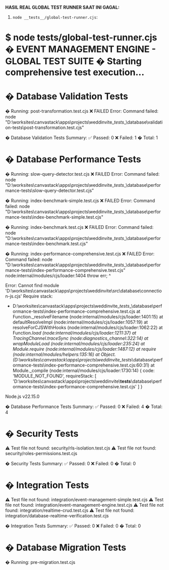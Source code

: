 **HASIL REAL GLOBAL TEST RUNNER SAAT INI GAGAL:**

1. `node __tests__/global-test-runner.cjs`:

$ node __tests__/global-test-runner.cjs
� EVENT MANAGEMENT ENGINE - GLOBAL TEST SUITE
� Starting comprehensive test execution...
================================================================================

� Database Validation Tests
==================================================

   � Running: post-transformation.test.cjs
   ❌ FAILED
   Error: Command failed: node "D:\worksites\canvastack\apps\projects\weddinvite\__tests__\database\validation-tests\post-transformation.test.cjs"

� Database Validation Tests Summary:
   ✅ Passed: 0
   ❌ Failed: 1
   � Total: 1

� Database Performance Tests
==================================================

   � Running: slow-query-detector.test.cjs
   ❌ FAILED
   Error: Command failed: node "D:\worksites\canvastack\apps\projects\weddinvite\__tests__\database\performance-tests\slow-query-detector.test.cjs"

   � Running: index-benchmark-simple.test.cjs
   ❌ FAILED
   Error: Command failed: node "D:\worksites\canvastack\apps\projects\weddinvite\__tests__\database\performance-tests\index-benchmark-simple.test.cjs"

   � Running: index-benchmark.test.cjs
   ❌ FAILED
   Error: Command failed: node "D:\worksites\canvastack\apps\projects\weddinvite\__tests__\database\performance-tests\index-benchmark.test.cjs"

   � Running: index-performance-comprehensive.test.cjs
   ❌ FAILED
   Error: Command failed: node "D:\worksites\canvastack\apps\projects\weddinvite\__tests__\database\performance-tests\index-performance-comprehensive.test.cjs"
node:internal/modules/cjs/loader:1404
  throw err;
  ^

Error: Cannot find module 'D:\worksites\canvastack\apps\projects\weddinvite\src\database\connection-js.cjs'
Require stack:
- D:\worksites\canvastack\apps\projects\weddinvite\__tests__\database\performance-tests\index-performance-comprehensive.test.cjs
    at Function._resolveFilename (node:internal/modules/cjs/loader:1401:15)
    at defaultResolveImpl (node:internal/modules/cjs/loader:1057:19)
    at resolveForCJSWithHooks (node:internal/modules/cjs/loader:1062:22)
    at Function._load (node:internal/modules/cjs/loader:1211:37)
    at TracingChannel.traceSync (node:diagnostics_channel:322:14)
    at wrapModuleLoad (node:internal/modules/cjs/loader:235:24)
    at Module.require (node:internal/modules/cjs/loader:1487:12)
    at require (node:internal/modules/helpers:135:16)
    at Object.<anonymous> (D:\worksites\canvastack\apps\projects\weddinvite\__tests__\database\performance-tests\index-performance-comprehensive.test.cjs:60:31)
    at Module._compile (node:internal/modules/cjs/loader:1730:14) {
  code: 'MODULE_NOT_FOUND',
  requireStack: [
    'D:\\worksites\\canvastack\\apps\\projects\\weddinvite\\__tests__\\database\\performance-tests\\index-performance-comprehensive.test.cjs'
  ]
}

Node.js v22.15.0


� Database Performance Tests Summary:
   ✅ Passed: 0
   ❌ Failed: 4
   � Total: 4

� Security Tests
==================================================
   ⚠️  Test file not found: security/rls-isolation.test.cjs
   ⚠️  Test file not found: security/roles-permissions.test.cjs

� Security Tests Summary:
   ✅ Passed: 0
   ❌ Failed: 0
   � Total: 0

� Integration Tests
==================================================
   ⚠️  Test file not found: integration/event-management-simple.test.cjs
   ⚠️  Test file not found: integration/event-management-engine.test.cjs
   ⚠️  Test file not found: integration/realtime-crud.test.cjs
   ⚠️  Test file not found: integration/database-realtime-verification.test.cjs

� Integration Tests Summary:
   ✅ Passed: 0
   ❌ Failed: 0
   � Total: 0

� Database Migration Tests
==================================================

   � Running: pre-migration.test.cjs





